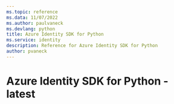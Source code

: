 ```yaml
---
ms.topic: reference
ms.data: 11/07/2022
ms.author: paulvaneck
ms.devlang: python
title: Azure Identity SDK for Python
ms.service: identity
description: Reference for Azure Identity SDK for Python
author: pvaneck
---
```

# Azure Identity SDK for Python - latest